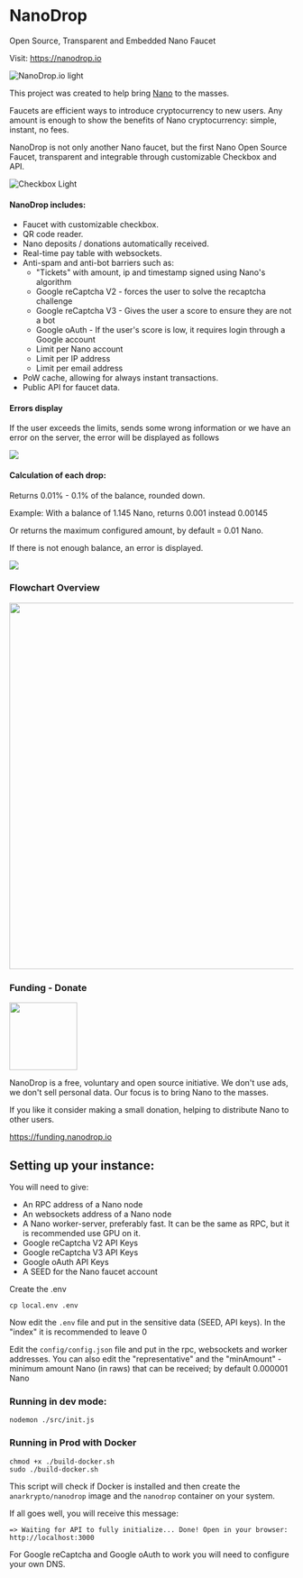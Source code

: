 # NanoDrop
Open Source, Transparent and Embedded Nano Faucet

Visit: https://nanodrop.io

![NanoDrop.io light](https://i.ibb.co/s1xCJ3x/nanodrop.png)

This project was created to help bring <a href="https://nano.org">Nano</a> to the masses.

Faucets are efficient ways to introduce cryptocurrency to new users.
Any amount is enough to show the benefits of Nano cryptocurrency: simple, instant, no fees.

NanoDrop is not only another Nano faucet, but the first Nano Open Source Faucet, transparent and integrable through customizable Checkbox and API.

![Checkbox Light](https://i.ibb.co/CWKFCHS/output.gif)


#### NanoDrop includes:

- Faucet with customizable checkbox.
- QR code reader.
- Nano deposits / donations automatically received.
- Real-time pay table with websockets.
- Anti-spam and anti-bot barriers such as:
    - "Tickets" with amount, ip and timestamp signed using Nano's algorithm
    - Google reCaptcha V2 - forces the user to solve the recaptcha challenge
    - Google reCaptcha V3 - Gives the user a score to ensure they are not a bot
    - Google oAuth - If the user's score is low, it requires login through a Google account
    - Limit per Nano account
    - Limit per IP address 
    - Limit per email address
- PoW cache, allowing for always instant transactions.
- Public API for faucet data.

#### Errors display

If the user exceeds the limits, sends some wrong information or we have an error on the server, the error will be displayed as follows

<img src="https://i.ibb.co/nR6hHkM/nanodrop-error-limit-reached-ip.png">

#### Calculation of each drop:

Returns 0.01% - 0.1% of the balance, rounded down.

Example: With a balance of 1.145 Nano, returns 0.001 instead 0.00145

Or returns the maximum configured amount, by default = 0.01 Nano.

If there is not enough balance, an error is displayed.

<img src="https://i.ibb.co/VMnhZbL/nanodrop-no-funds-error.png">

### Flowchart Overview

<img src="https://i.ibb.co/YLn4yD1/diagrama.png" width="650px">


### Funding - Donate

<a href="https://funding.nanodrop.io">
  <img src="https://nanodrop.io/assets/donate.png" width="120px">
</a>

NanoDrop is a free, voluntary and open source initiative.
We don't use ads, we don't sell personal data.
Our focus is to bring Nano to the masses.

If you like it consider making a small donation, helping to distribute Nano to other users.

https://funding.nanodrop.io

## Setting up your instance:

You will need to give:

- An RPC address of a Nano node
- An websockets address of a Nano node
- A Nano worker-server, preferably fast. It can be the same as RPC, but it is recommended use GPU on it.
- Google reCaptcha V2 API Keys
- Google reCaptcha V3 API Keys
- Google oAuth API Keys
- A SEED for the Nano faucet account

Create the .env
```console
cp local.env .env
```

Now edit the ```.env``` file and put in the sensitive data (SEED, API keys). In the "index" it is recommended to leave 0

Edit the ```config/config.json``` file and put in the rpc, websockets and worker addresses. You can also edit the "representative" and the "minAmount" - minimum amount Nano (in raws) that can be received; by default 0.000001 Nano

### Running in dev mode:

```console
nodemon ./src/init.js
```

### Running in Prod with Docker

```console
chmod +x ./build-docker.sh
sudo ./build-docker.sh
```

This script will check if Docker is installed and then create the ```anarkrypto/nanodrop``` image and the ```nanodrop``` container on your system.

If all goes well, you will receive this message:

```console
=> Waiting for API to fully initialize... Done! Open in your browser: http://localhost:3000
```

For Google reCaptcha and Google oAuth to work you will need to configure your own DNS.
